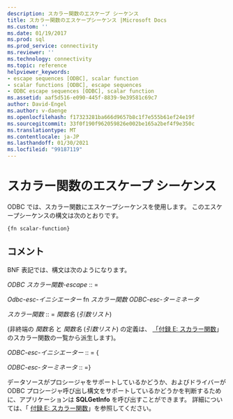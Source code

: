 ```yaml
---
description: スカラー関数のエスケープ シーケンス
title: スカラー関数のエスケープシーケンス |Microsoft Docs
ms.custom: ''
ms.date: 01/19/2017
ms.prod: sql
ms.prod_service: connectivity
ms.reviewer: ''
ms.technology: connectivity
ms.topic: reference
helpviewer_keywords:
- escape sequences [ODBC], scalar function
- scalar functions [ODBC], escape sequences
- ODBC escape sequences [ODBC], scalar function
ms.assetid: aaf5d516-e090-445f-8839-9e39581c69c7
author: David-Engel
ms.author: v-daenge
ms.openlocfilehash: f17323281ba666d9657b8c1f7e555b61ef24e19f
ms.sourcegitcommit: 33f0f190f962059826e002be165a2bef4f9e350c
ms.translationtype: MT
ms.contentlocale: ja-JP
ms.lasthandoff: 01/30/2021
ms.locfileid: "99187119"
---
```

# <a name="scalar-function-escape-sequence"></a>スカラー関数のエスケープ シーケンス
ODBC では、スカラー関数にエスケープシーケンスを使用します。 このエスケープシーケンスの構文は次のとおりです。  
  
```  
{fn scalar-function}  
```  
  
## <a name="remarks"></a>コメント  
 BNF 表記では、構文は次のようになります。  
  
 *ODBC スカラー関数-escape* :: =  
  
 *Odbc-esc-イニシエーター* fn *スカラー関数 ODBC-esc-ターミネータ*  
  
 *スカラー関数* :: = *関数名* (*引数リスト*)  
  
 (非終端の *関数名* と *関数名* (*引数リスト*) の定義は、 [「付録 E: スカラー関数](../../../odbc/reference/appendixes/appendix-e-scalar-functions.md)」のスカラー関数の一覧から派生します)。  
  
 *ODBC-esc-イニシエーター* :: = {  
  
 *ODBC-esc-ターミネータ* :: =}  
  
 データソースがプロシージャをサポートしているかどうか、およびドライバーが ODBC プロシージャ呼び出し構文をサポートしているかどうかを判断するために、アプリケーションは **SQLGetInfo** を呼び出すことができます。 詳細については、「 [付録 E: スカラー関数](../../../odbc/reference/appendixes/appendix-e-scalar-functions.md)」を参照してください。
